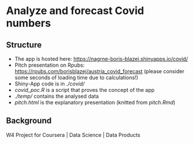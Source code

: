 # Analyze and forecast Covid numbers

## Structure
- The app is hosted here: https://nagrne-boris-blazej.shinyapps.io/covid/
- Pitch presentation on Rpubs: https://rpubs.com/borisblazej/austria_covid_forecast (please consider some seconds of loading time due to calculations!)
- Shiny-App code is in *./covid/*
- *covid_poc.R* is a script that proves the concept of the app
- *./temp/* contains the analysed data
- *pitch.html* is the explanatory presentation (knitted from *pitch.Rmd*)

## Background
W4 Project for Coursera | Data Science | Data Products 


